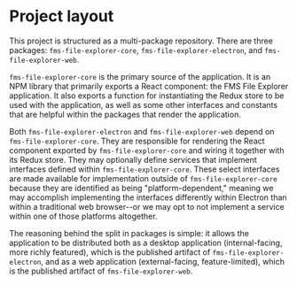 Project layout
==============

This project is structured as a multi-package repository. There are three packages: `fms-file-explorer-core`, `fms-file-explorer-electron`, and `fms-file-explorer-web`.

`fms-file-explorer-core` is the primary source of the application. It is an NPM library that primarily exports a React component: the FMS File Explorer application. It also exports a function for instantiating the Redux store to be used with the application, as well as some other interfaces and constants that are helpful within the packages that render the application.

Both `fms-file-explorer-electron` and `fms-file-explorer-web` depend on `fms-file-explorer-core`. They are responsible for rendering the React component exported by `fms-file-explorer-core` and wiring it together with its Redux store. They may optionally define services that implement interfaces defined within `fms-file-explorer-core`. These select interfaces are made available for implementation outside of `fms-file-explorer-core` because they are identified as being "platform-dependent," meaning we may accomplish implementing the interfaces differently within Electron than within a traditional web browser--or we may opt to not implement a service within one of those platforms altogether.

The reasoning behind the split in packages is simple: it allows the application to be distributed both as a desktop application (internal-facing, more richly featured), which is the published artifact of `fms-file-explorer-electron`, and as a web application (external-facing, feature-limited), which is the published artifact of `fms-file-explorer-web`.
